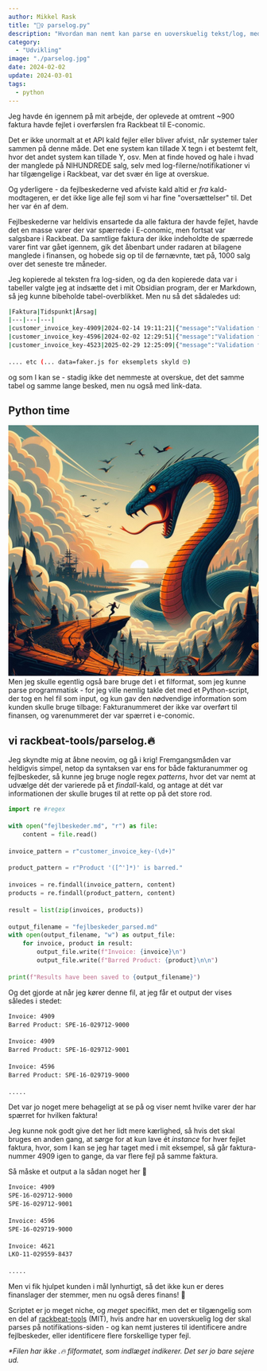 ```yaml
---
author: Mikkel Rask
title: "🕵️‍♀️ parselog.py"
description: "Hvordan man nemt kan parse en uoverskuelig tekst/log, med meget få linjers kode."
category:
  - "Udvikling"
image: "./parselog.jpg"
date: 2024-02-02
update: 2024-03-01
tags:
  - python
---
```


Jeg havde én igennem på mit arbejde, der oplevede at omtrent ~900 faktura havde fejlet i overførslen fra Rackbeat til E-conomic.

Det er ikke unormalt at et API kald fejler eller bliver afvist, når systemer taler sammen på denne måde. Det ene system kan tillade X tegn i et bestemt felt, hvor det andet system kan tillade Y, osv. Men at finde hoved og hale i hvad der manglede på NIHUNDREDE salg, selv med log-filerne/notifikationer vi har tilgængelige i Rackbeat, var det svær én lige at overskue.

Og yderligere - da fejlbeskederne ved afviste kald altid er _fra_ kald-modtageren, er det ikke lige alle fejl som vi har fine "oversættelser" til. Det her var én af dem.

Fejlbeskederne var heldivis ensartede da alle faktura der havde fejlet, havde det en masse varer der var spærrede i E-conomic, men fortsat var salgsbare i Rackbeat. Da samtlige faktura der ikke indeholdte de spærrede varer fint var gået igennem, gik det åbenbart under radaren at bilagene manglede i finansen, og hobede sig op til de førnævnte, tæt på, 1000 salg over det seneste tre måneder.

Jeg kopierede al teksten fra log-siden, og da den kopierede data var i tabeller valgte jeg at indsætte det i mit Obsidian program, der er Markdown, så jeg kunne bibeholde tabel-overblikket. Men nu så det sådaledes ud:

```bash
|Faktura|Tidspunkt|Årsag|
|---|---|---|
|customer_invoice_key-4909|2024-02-14 19:11:21|{"message":"Validation failed. 1 error found.","errorCode":"E04300","developerHint":"Inspect validation errors and correct your request.","logId":"864e10e07f2da3a85-FRA","httpStatusCode":400,"errors":{"lines":{"items":[{"arrayIndex":8,"product":{"errors":[{"propertyName":"product","errorMessage":"Product 'SPE-16-029712-9000' is barred.","errorCode":"E06600","inputValue":"SPE-16-029712-9000","developerHint":"Find a list of products at https://restapi.e-conomic.com/products ."}]}}]}},"logTime":"2022-06-12T16:13:00","errorCount":1} :|
|customer_invoice_key-4596|2024-02-02 12:29:51|{"message":"Validation failed. 1 error found.","errorCode":"E04300","developerHint":"Inspect validation errors and correct your request.","logId":"90f9a932d6c19962-FRA","httpStatusCode":400,"errors":{"lines":{"items":[{"arrayIndex":0,"product":{"errors":[{"propertyName":"product","errorMessage":"Product 'SPE-16-029712-9000' is barred.","errorCode":"E06600","inputValue":"SPE-16-029712-9000","developerHint":"Find a list of products at https://restapi.e-conomic.com/products ."}]}}]}},"logTime":"2028-01-11T10:31:26","errorCount":1} :|
|customer_invoice_key-4523|2025-02-29 12:25:09|{"message":"Validation failed. 1 error found.","errorCode":"E04300","developerHint":"Inspect validation errors and correct your request.","logId":"90d910c454843628-FRA","httpStatusCode":400,"errors":{"lines":{"items":[{"arrayIndex":0,"product":{"errors":[{"propertyName":"product","errorMessage":"Product 'SPE-16-029719-9000' is barred.","errorCode":"E06600","inputValue":"SPE-16-029719-9000","developerHint":"Find a list of products at https://restapi.e-conomic.com/products ."}]}}]}},"logTime":"2023-02-19T11:26:47","errorCount":1} :|

.... etc (... data=faker.js for eksemplets skyld 🙄)

```

og som I kan se - stadig ikke det nemmeste at overskue, det det samme tabel og samme lange besked, men nu også med link-data.

## Python time

![Co-pilot/Dall-E genererede denne illustration, ud fra det her indlæg](./parselog.jpg)
Men jeg skulle egentlig også bare bruge det i et filformat, som jeg kunne parse programmatisk - for jeg ville nemlig takle det med et Python-script, der tog en hel fil som input, og kun gav den nødvendige information som kunden skulle bruge tilbage: Fakturanummeret der ikke var overført til finansen, og varenummeret der var spærret i e-conomic.

## vi rackbeat-tools/parselog.🔥

Jeg skyndte mig at åbne neovim, og gå i krig! Fremgangsmåden var heldigvis simpel, netop da syntaksen var ens for både fakturanummer og fejlbeskeder, så kunne jeg bruge nogle regex _patterns_, hvor det var nemt at udvælge dét der varierede på et _findall_-kald, og antage at dét var informationen der skulle bruges til at rette op på det store rod.

```python
import re #regex

with open("fejlbeskeder.md", "r") as file:
    content = file.read()

invoice_pattern = r"customer_invoice_key-(\d+)"

product_pattern = r"Product '([^']*)' is barred."

invoices = re.findall(invoice_pattern, content)
products = re.findall(product_pattern, content)

result = list(zip(invoices, products))

output_filename = "fejlbeskeder_parsed.md"
with open(output_filename, "w") as output_file:
    for invoice, product in result:
        output_file.write(f"Invoice: {invoice}\n")
        output_file.write(f"Barred Product: {product}\n\n")

print(f"Results have been saved to {output_filename}")

```

Og det gjorde at når jeg kører denne fil, at jeg får et output der vises således i stedet:

```bash
Invoice: 4909
Barred Product: SPE-16-029712-9000

Invoice: 4909
Barred Product: SPE-16-029712-9001

Invoice: 4596
Barred Product: SPE-16-029719-9000

.....

```

Det var jo noget mere behageligt at se på og viser nemt hvilke varer der har spærret for hvilken faktura!

Jeg kunne nok godt give det her lidt mere kærlighed, så hvis det skal bruges en anden gang, at sørge for at kun lave ét _instance_ for hver fejlet faktura, hvor, som I kan se jeg har taget med i mit eksempel, så går faktura-nummer 4909 igen to gange, da var flere fejl på samme faktura.

Så måske et output a la sådan noget her 🤷

```bash
Invoice: 4909
SPE-16-029712-9000
SPE-16-029712-9001

Invoice: 4596
SPE-16-029719-9000

Invoice: 4621
LKO-11-029559-8437

.....

```

Men vi fik hjulpet kunden i mål lynhurtigt, så det ikke kun er deres finanslager der stemmer, men nu også deres finans! 🤝

Scriptet er jo meget niche, og _meget_ specifikt, men det er tilgængelig som en del af [rackbeat-tools](https://github.com/mikkelrask/rackbeat-tools) (MIT), hvis andre har en uoverskuelig log der skal parses på notifikations-siden - og kan nemt justeres til identificere andre fejlbeskeder, eller identificere flere forskellige typer fejl.

_\*Filen har ikke .🔥 filformatet, som indlæget indikerer. Det ser jo bare sejere ud._
